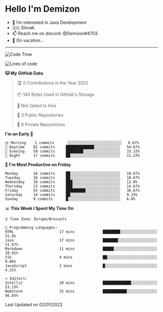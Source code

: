# Hello I'm Demizon
- 👀 I’m interested in Java Development
- 🇸🇰 Slovak
- 📫 Reach me on discord: @Demizon#4703
- 🧳 On vacation...
<hr>

<!--START_SECTION:waka-->
![Code Time](http://img.shields.io/badge/Code%20Time-155%20hrs%2056%20mins-blue)

![Lines of code](https://img.shields.io/badge/From%20Hello%20World%20I%27ve%20Written-8%20Thousand%20lines%20of%20code-blue)

**🐱 My GitHub Data** 

> 🏆 0 Contributions in the Year 2022
 > 
> 📦 145 Bytes Used in GitHub's Storage 
 > 
> 🚫 Not Opted to Hire
 > 
> 📜 3 Public Repositories 
 > 
> 🔑 6 Private Repositories  
 > 
**I'm an Early 🐤** 

```text
🌞 Morning    1 commits      ░░░░░░░░░░░░░░░░░░░░░░░░░   0.67% 
🌆 Daytime    82 commits     █████████████░░░░░░░░░░░░   54.67% 
🌃 Evening    50 commits     ████████░░░░░░░░░░░░░░░░░   33.33% 
🌙 Night      17 commits     ██░░░░░░░░░░░░░░░░░░░░░░░   11.33%

```
📅 **I'm Most Productive on Friday** 

```text
Monday       16 commits     ██░░░░░░░░░░░░░░░░░░░░░░░   10.67% 
Tuesday      16 commits     ██░░░░░░░░░░░░░░░░░░░░░░░   10.67% 
Wednesday    18 commits     ███░░░░░░░░░░░░░░░░░░░░░░   12.0% 
Thursday     22 commits     ███░░░░░░░░░░░░░░░░░░░░░░   14.67% 
Friday       55 commits     █████████░░░░░░░░░░░░░░░░   36.67% 
Saturday     14 commits     ██░░░░░░░░░░░░░░░░░░░░░░░   9.33% 
Sunday       9 commits      █░░░░░░░░░░░░░░░░░░░░░░░░   6.0%

```


📊 **This Week I Spent My Time On** 

```text
⌚︎ Time Zone: Europe/Brussels

💬 Programming Languages: 
HTML                     17 mins             ████████░░░░░░░░░░░░░░░░░   31.8% 
Java                     17 mins             ███████░░░░░░░░░░░░░░░░░░   31.47% 
Markdown                 11 mins             █████░░░░░░░░░░░░░░░░░░░░   20.91% 
CSS                      4 mins              ██░░░░░░░░░░░░░░░░░░░░░░░   9.06% 
JavaScript               2 mins              █░░░░░░░░░░░░░░░░░░░░░░░░   4.21%

🔥 Editors: 
IntelliJ                 28 mins             █████████████░░░░░░░░░░░░   53.15% 
WebStorm                 25 mins             ███████████░░░░░░░░░░░░░░   46.85%

```


 Last Updated on 02/01/2022
<!--END_SECTION:waka-->
